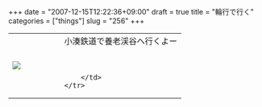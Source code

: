 +++
date = "2007-12-15T12:22:36+09:00"
draft = true
title = "輪行で行く"
categories = ["things"]
slug = "256"
+++

<table width="100%">
	<tr>
		<td width="30%" valign="middle">
			<a rel="lightbox" href="https://keruru.net/images/4763487b9c5c9-071215-121131.jpg"><img src="https://keruru.net/images/4763487b9c5c9-thumb_071215-121131.jpg" border="0" /></a>
		</td>
		<td width="70%" valign="middle">
			小湊鉄道で養老渓谷へ行くよー<br />
<br />
<br />

		</td>
	</tr>
</table>
